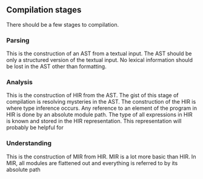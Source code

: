 ## Compilation stages

There should be a few stages to compilation.

### Parsing

This is the construction of an AST from a textual input. The AST should be only a structured version of the textual input. No lexical information should be lost in the AST other than formatting.

### Analysis

This is the construction of HIR from the AST. The gist of this stage of compilation is resolving mysteries in the AST. The construction of the HIR is where type inference occurs. Any reference to an element of the program in HIR is done by an absolute module path. The type of all expressions in HIR is known and stored in the HIR representation. This representation will probably be helpful for 

### Understanding

This is the construction of MIR from HIR. MIR is a lot more basic than HIR. In MIR, all modules are flattened out and everything is referred to by its absolute path 